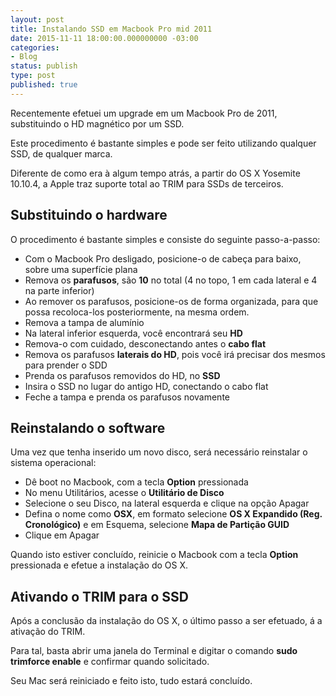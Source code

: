 ```yaml
---
layout: post
title: Instalando SSD em Macbook Pro mid 2011
date: 2015-11-11 18:00:00.000000000 -03:00
categories:
- Blog
status: publish
type: post
published: true
---
```

Recentemente efetuei um upgrade em um Macbook Pro de 2011, substituindo o HD magnético por um SSD.

Este procedimento é bastante simples e pode ser feito utilizando qualquer SSD, de qualquer marca. 

Diferente de como era à algum tempo atrás, a partir do OS X Yosemite 10.10.4, a Apple traz suporte total ao TRIM para SSDs de terceiros.

## Substituindo o hardware

O procedimento é bastante simples e consiste do seguinte passo-a-passo:

* Com o Macbook Pro desligado, posicione-o de cabeça para baixo, sobre uma superfície plana
* Remova os **parafusos**, são **10** no total (4 no topo, 1 em cada lateral e 4 na parte inferior)
* Ao remover os parafusos, posicione-os de forma organizada, para que possa recoloca-los posteriormente, na mesma ordem.
* Remova a tampa de alumínio
* Na lateral inferior esquerda, você encontrará seu **HD**
* Remova-o com cuidado, desconectando antes o **cabo flat**
* Remova os parafusos **laterais do HD**, pois você irá precisar dos mesmos para prender o SDD
* Prenda os parafusos removidos do HD, no **SSD**
* Insira o SSD no lugar do antigo HD, conectando o cabo flat
* Feche a tampa e prenda os parafusos novamente

## Reinstalando o software

Uma vez que tenha inserido um novo disco, será necessário reinstalar o sistema operacional:

* Dê boot no Macbook, com a tecla **Option** pressionada
* No menu Utilitários, acesse o **Utilitário de Disco**
* Selecione o seu Disco, na lateral esquerda e clique na opção Apagar
* Defina o nome como **OSX**, em formato selecione **OS X Expandido (Reg. Cronológico)** e em Esquema, selecione **Mapa de Partição GUID**
* Clique em Apagar

Quando isto estiver concluído, reinicie o Macbook com a tecla **Option** pressionada e efetue a instalação do OS X.

## Ativando o TRIM para o SSD

Após a conclusão da instalação do OS X, o último passo a ser efetuado, á a ativação do TRIM. 

Para tal, basta abrir uma janela do Terminal e digitar o comando **sudo trimforce enable** e confirmar quando solicitado. 

Seu Mac será reiniciado e feito isto, tudo estará concluído.

